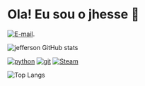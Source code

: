 # Ola! Eu sou o jhesse 🙋 
[![E-mail](https://img.shields.io/badge/Gmail-D14836?style=for-the-badge&logo=gmail&logoColor=white)](https//:www.panjhesse18@gmail.com).

![jefferson GitHub stats](https://github-readme-stats.vercel.app/api?username=pan18j&show_icons=true&theme=radical) 

[![python](https://img.shields.io/badge/Python-3776AB?style=for-the-badge&logo=python&logoColor=white)]() [![git](https://img.shields.io/badge/GIT-E44C30?style=for-the-badge&logo=git&logoColor=white)]() [![Steam](https://img.shields.io/badge/Steam-000000?style=for-the-badge&logo=steam&logoColor=white)]() 

![Top Langs](https://github-readme-stats.vercel.app/api/top-langs/?username=pan18j&theme=blue-green)
